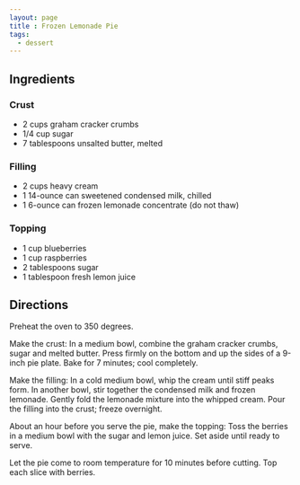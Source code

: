 ```yaml
---
layout: page
title : Frozen Lemonade Pie
tags:
  - dessert
---
```


## Ingredients

### Crust

* 2 cups graham cracker crumbs
* 1/4 cup sugar
* 7 tablespoons unsalted butter, melted

### Filling

* 2 cups heavy cream
* 1 14-ounce can sweetened condensed milk, chilled
* 1 6-ounce can frozen lemonade concentrate (do not thaw)

### Topping

* 1 cup blueberries
* 1 cup raspberries
* 2 tablespoons sugar
* 1 tablespoon fresh lemon juice

## Directions

Preheat the oven to 350 degrees.

Make the crust: In a medium bowl, combine the graham cracker crumbs, sugar and melted butter. Press firmly on the bottom and up the sides of a 9-inch pie plate. Bake for 7 minutes; cool completely.

Make the filling: In a cold medium bowl, whip the cream until stiff peaks form. In another bowl, stir together the condensed milk and frozen lemonade. Gently fold the lemonade mixture into the whipped cream. Pour the filling into the crust; freeze overnight.

About an hour before you serve the pie, make the topping: Toss the berries in a medium bowl with the sugar and lemon juice. Set aside until ready to serve.

Let the pie come to room temperature for 10 minutes before cutting. Top each slice with berries.


